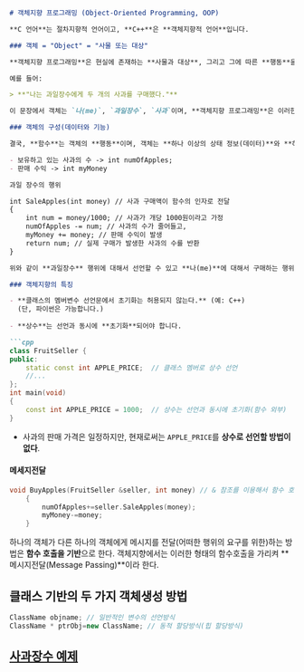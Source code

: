 ```markdown
# 객체지향 프로그래밍 (Object-Oriented Programming, OOP)

**C 언어**는 절차지향적 언어이고, **C++**은 **객체지향적 언어**입니다.

### 객체 = "Object" = "사물 또는 대상"

**객체지향 프로그래밍**은 현실에 존재하는 **사물과 대상**, 그리고 그에 따른 **행동**을 있는 그대로 실체화시키는 형태의 프로그래밍입니다.

예를 들어:

> **"나는 과일장수에게 두 개의 사과를 구매했다."**

이 문장에서 객체는 `나(me)`, `과일장수`, `사과`이며, **객체지향 프로그래밍**은 이러한 **객체**들을 등장시킬 수 있을 뿐만 아니라, '나'라는 객체가 '과일장수'라는 객체로부터 '과일' 객체를 **구매하는 행위**까지 표현할 수 있습니다.

### 객체의 구성(데이터와 기능)

결국, **함수**는 객체의 **행동**이며, 객체는 **하나 이상의 상태 정보(데이터)**와 **하나 이상의 행동(기능)**으로 구성됩니다.

- 보유하고 있는 사과의 수 -> int numOfApples;
- 판매 수익 -> int myMoney

과일 장수의 행위

int SaleApples(int money) // 사과 구매액이 함수의 인자로 전달
{
    int num = money/1000; // 사과가 개당 1000원이라고 가정
    numOfApples -= num; // 사과의 수가 줄어들고,
    myMoney += money; // 판매 수익이 발생
    return num; // 실제 구매가 발생한 사과의 수를 반환
}

위와 같이 **과일장수** 행위에 대해서 선언할 수 있고 **나(me)**에 대해서 구매하는 행위도 정의할 수 있다.

### 객체지향의 특징

- **클래스의 멤버변수 선언문에서 초기화는 허용되지 않는다.** (예: C++)  
  (단, 파이썬은 가능합니다.)
  
- **상수**는 선언과 동시에 **초기화**되어야 합니다.

```cpp
class FruitSeller {
public:
    static const int APPLE_PRICE;  // 클래스 멤버로 상수 선언
    //...
};
int main(void)
{
    const int APPLE_PRICE = 1000;  // 상수는 선언과 동시에 초기화(함수 외부)
}
```

- 사과의 판매 가격은 일정하지만, 현재로써는 `APPLE_PRICE`를 **상수로 선언할 방법이 없다**.

#### 메세지전달

```cpp
void BuyApples(FruitSeller &seller, int money) // & 참조를 이용해서 함수 호출
    {
        numOfApples+=seller.SaleApples(money); 
        myMoney-=money;
    }
```
하나의 객체가 다른 하나의 객체에게 메시지를 전달(어떠한 행위의 요구를 위한)하는 방법은 **함수 호출을 기반**으로 한다.
객체지향에서는 이러한 형태의 함수호출을 가리켜 **메시지전달(Message Passing)**이라 한다.

## 클래스 기반의 두 가지 객체생성 방법

```cpp
ClassName objname; // 일반적인 변수의 선언방식
ClassName * ptrObj=new ClassName; // 동적 할당방식(힙 할당방식)
```

## [사과장수 예제](/DOCUMENT/03/03-3/FruitSaleSim1.cpp)
